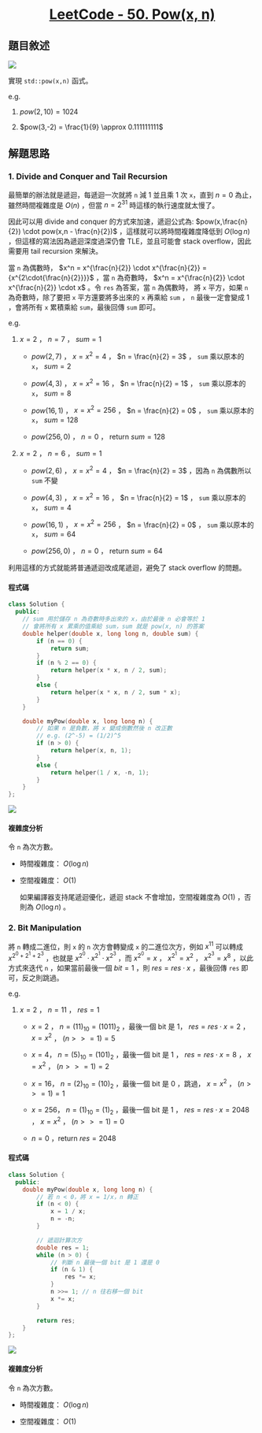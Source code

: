 # <center> [LeetCode - 50. Pow(x, n)](https://leetcode.com/problems/powx-n/description/) </center>

## 題目敘述

[![](https://raw.githubusercontent.com/reese60525/ForPicGo/main/Pictures202412160815457.png)](https://raw.githubusercontent.com/reese60525/ForPicGo/main/Pictures202412160815457.png)

實現 `std::pow(x,n)` 函式。

e.g.

1. $pow(2,10) = 1024$

2. $pow(3,-2) = \frac{1}{9} \approx 0.111111111$

## 解題思路

### 1. Divide and Conquer and Tail Recursion

最簡單的辦法就是遞迴，每遞迴一次就將 `n` 減 1 並且乘 1 次 `x`，直到 $n = 0$ 為止，雖然時間複雜度是 $O(n)$ ，但當 $n = 2^{31}$ 時這樣的執行速度就太慢了。

因此可以用 divide and conquer 的方式來加速，遞迴公式為: $pow(x,\frac{n}{2}) \cdot pow(x,n - \frac{n}{2})$ ，這樣就可以將時間複雜度降低到 $O(\log n)$ ，但這樣的寫法因為遞迴深度過深仍會 TLE，並且可能會 stack overflow，因此需要用 tail recursion 來解決。

當 `n` 為偶數時， $x^n = x^{\frac{n}{2}} \cdot x^{\frac{n}{2}} = {x^{2\cdot{\frac{n}{2}}}}$ ，當 `n` 為奇數時， $x^n = x^{\frac{n}{2}} \cdot x^{\frac{n}{2}} \cdot x$ 。令 `res` 為答案，當 `n` 為偶數時， 將 `x` 平方，如果 `n` 為奇數時，除了要把 `x` 平方還要將多出來的 `x` 再乘給 `sum` ， `n` 最後一定會變成 1 ，會將所有 `x` 累積乘給 `sum`，最後回傳 `sum` 即可。

e.g.

1. $x = 2$ ， $n = 7$ ， $sum = 1$

    - $pow(2,7)$ ， $x = x^2 = 4$ ， $n = \frac{n}{2} = 3$ ， `sum` 乘以原本的 `x`， $sum = 2$

    - $pow(4,3)$ ， $x = x^2 = 16$ ， $n = \frac{n}{2} = 1$ ， `sum` 乘以原本的 `x`， $sum = 8$

    - $pow(16,1)$ ， $x = x^2 = 256$ ， $n = \frac{n}{2} = 0$ ， `sum` 乘以原本的 `x`， $sum = 128$

    - $pow(256,0)$ ， $n = 0$ ， return $sum = 128$

2. $x = 2$ ， $n = 6$ ， $sum = 1$

    - $pow(2,6)$ ， $x = x^2 = 4$ ， $n = \frac{n}{2} = 3$ ，因為 `n` 為偶數所以 `sum` 不變

    - $pow(4,3)$ ， $x = x^2 = 16$ ， $n = \frac{n}{2} = 1$ ， `sum` 乘以原本的 `x`， $sum = 4$

    - $pow(16,1)$ ， $x = x^2 = 256$ ， $n = \frac{n}{2} = 0$ ， `sum` 乘以原本的 `x`， $sum = 64$

    - $pow(256,0)$ ， $n = 0$ ， return $sum = 64$

利用這樣的方式就能將普通遞迴改成尾遞迴，避免了 stack overflow 的問題。

#### 程式碼

```c++ {.line-numbers}
class Solution {
  public:
    // sum 用於儲存 n 為奇數時多出來的 x，由於最後 n 必會等於 1
    // 會將所有 x 累乘的值乘給 sum，sum 就是 pow(x, n) 的答案
    double helper(double x, long long n, double sum) {
        if (n == 0) {
            return sum;
        }
        if (n % 2 == 0) {
            return helper(x * x, n / 2, sum);
        }
        else {
            return helper(x * x, n / 2, sum * x);
        }
    }

    double myPow(double x, long long n) {
        // 如果 n 是負數，將 x 變成倒數然後 n 改正數
        // e.g. (2^-5) = (1/2)^5
        if (n > 0) {
            return helper(x, n, 1);
        }
        else {
            return helper(1 / x, -n, 1);
        }
    }
};
```

[![](https://raw.githubusercontent.com/reese60525/ForPicGo/main/Pictures202412161058801.png)](https://raw.githubusercontent.com/reese60525/ForPicGo/main/Pictures202412161058801.png)

#### 複雜度分析

令 `n` 為次方數。

- 時間複雜度： $O(\log n)$

- 空間複雜度： $O(1)$

    如果編譯器支持尾遞迴優化，遞迴 stack 不會增加，空間複雜度為 $O(1)$ ，否則為 $O(\log n)$ 。

### 2. Bit Manipulation

將 `n` 轉成二進位，則 `x` 的 `n` 次方會轉變成 `x` 的二進位次方，例如 $x^{11}$ 可以轉成 $x^{2^0 + 2^1 + 2^3}$ ，也就是 $x^{2^0} \cdot x^{2^1} \cdot x^{2^3}$ ，而 $x^{2^0} = x$ ， $x^{2^1} = x^2$ ， $x^{2^3} = x^8$ ，以此方式來迭代 `n` ，如果當前最後一個 $bit = 1$ ，則 $res = res \cdot x$ ，最後回傳 `res` 即可，反之則跳過。

e.g.

1. $x = 2$ ， $n = 11$ ， $res = 1$

    - $x = 2$ ， $n = (11)_{10} = (1011)_2$ ，最後一個 bit 是 1， $res = res \cdot x = 2$ ， $x = x^2$ ， $(n >>= 1) = 5$

    - $x = 4$， $n = (5)_{10} = (101)_2$ ，最後一個 bit 是 $1$ ， $res = res \cdot x = 8$ ， $x = x^2$ ， $(n >>= 1) = 2$

    - $x = 16$， $n = (2)_{10} = (10)_2$ ，最後一個 bit 是 $0$ ，跳過， $x = x^2$ ， $(n >>= 1) = 1$

    - $x = 256$， $n = (1)_{10} = (1)_2$ ，最後一個 bit 是 $1$ ， $res = res \cdot x = 2048$ ， $x = x^2$ ， $(n >>= 1) = 0$

    - $n = 0$ ，return $res = 2048$

#### 程式碼

```c++ {.line-numbers}
class Solution {
  public:
    double myPow(double x, long long n) {
        // 若 n < 0，將 x = 1/x，n 轉正
        if (n < 0) {
            x = 1 / x;
            n = -n;
        }

        // 遞迴計算次方
        double res = 1;
        while (n > 0) {
            // 判斷 n 最後一個 bit 是 1 還是 0
            if (n & 1) {
                res *= x;
            }
            n >>= 1; // n 往右移一個 bit
            x *= x;
        }

        return res;
    }
};
```

[![](https://raw.githubusercontent.com/reese60525/ForPicGo/main/Pictures202412161119906.png)](https://raw.githubusercontent.com/reese60525/ForPicGo/main/Pictures202412161119906.png)

#### 複雜度分析

令 `n` 為次方數。

- 時間複雜度： $O(\log n)$

- 空間複雜度： $O(1)$
